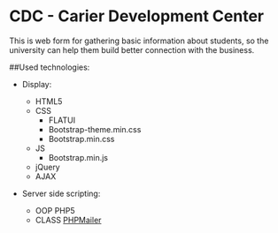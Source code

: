 # CDC - Carier Development Center

This is web form for gathering basic information about students, so the university can help them build better connection with the business.

##Used technologies:

* Display:
    * HTML5
    * CSS
        * FLATUI
        * Bootstrap-theme.min.css
        * Bootstrap.min.css
    * JS
        * Bootstrap.min.js
    * jQuery
    * AJAX

* Server side scripting:
    * OOP PHP5
    * CLASS [PHPMailer](https://github.com/PHPMailer/PHPMailer "GitHub link")